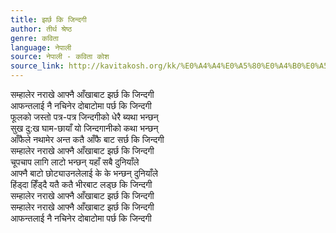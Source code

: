 ```yaml
---
title: झर्छ कि जिन्दगी
author: तीर्थ श्रेष्ठ
genre: कविता
language: नेपाली
source: नेपाली - कविता कोश
source_link: http://kavitakosh.org/kk/%E0%A4%A4%E0%A5%80%E0%A4%B0%E0%A5%8D%E0%A4%A5_%E0%A4%B6%E0%A5%8D%E0%A4%B0%E0%A5%87%E0%A4%B7%E0%A5%8D%E0%A4%A0
---
```


सम्हालेर नराखे आफ्नै आँखाबाट झर्छ कि जिन्दगी  
आफन्तलाई नै नचिनेर दोबाटोमा पर्छ कि जिन्दगी  
फूलको जस्तो पत्र-पत्र जिन्दगीको धेरै ब्यथा भन्छन्  
सुख दु:ख घाम-छायाँ यो जिन्दगानीको कथा भन्छन्  
आँफैले नथामेर अन्त कतै आँफै बाट सर्छ कि जिन्दगी  
सम्हालेर नराखे आफ्नै आँखाबाट झर्छ कि जिन्दगी  
चूपचाप लागि लाटो भन्छन् यहाँ सबै दुनियाँले  
आफ्नै बाटो छोट्याउनलेलाई के के भन्छन् दुनियाँले  
हिंड्दा हिँड्दै यतै कतै भीरबाट लड्छ कि जिन्दगी  
सम्हालेर नराखे आफ्नै आँखाबाट झर्छ कि जिन्दगी  
सम्हालेर नराखे आफ्नै आँखाबाट झर्छ कि जिन्दगी  
आफन्तलाई नै नचिनेर दोबाटोमा पर्छ कि जिन्दगी
